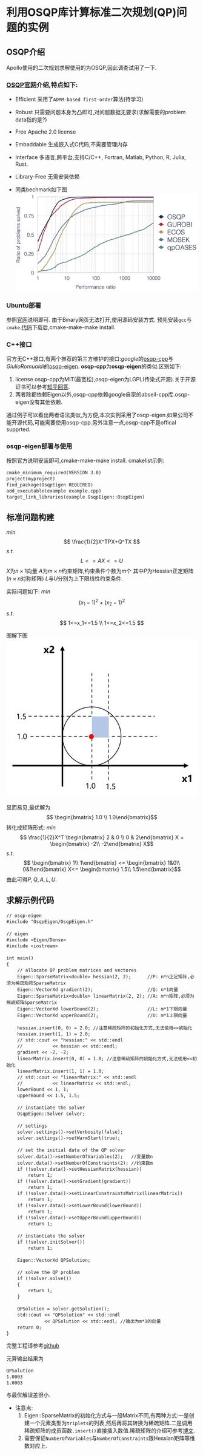 # 利用OSQP库计算标准二次规划(QP)问题的实例

## OSQP介绍
Apollo使用的二次规划求解使用的为OSQP,因此调查试用了一下.

### [OSQP官网](https://osqp.org/)介绍,特点如下:
* Efficient
采用了`ADMM-based first-order`算法(待学习)
* Robust
只需要问题本身为凸即可,对问题数据无要求(求解需要的problem data指的是?)
* Free
Apache 2.0 license
* Embaddable
生成嵌入式C代码,不需要管理内存
* Interface
多语言,跨平台,支持C/C++, Fortran, Matlab, Python, R, Julia, Rust.
* Library-Free
无需安装依赖

* 同类bechmark如下图
![performace benchmark](performance_profiles.jpg)

### Ubuntu部署
参照[官网](https://osqp.org/docs/get_started/sources.html#build-from-sources)说明即可.
由于Binary网页无法打开,使用源码安装方式.
预先安装`gcc`与`cmake`.[代码](https://github.com/osqp/osqp)下载后,cmake-make-make install.

### C++接口
官方无C++接口,有两个推荐的第三方维护的接口:*google*的[osqp-cpp](https://github.com/google/osqp-cpp)与*GiulioRomualdi*的[osqp-eigen](https://github.com/robotology/osqp-eigen). **osqp-cpp**为**osqp-eigen**的类似.区别如下:
1. license
osqp-cpp为MIT(最宽松),osqp-eigen为LGPL(传染式开源).关于开源证书可以参考[知乎回答](https://zhuanlan.zhihu.com/p/87855729).
2. 两者除都依赖Eigen以外,osqp-cpp依赖google自家的abseil-cpp库.osqp-eigen没有其他依赖.

通过例子可以看出两者语法类似,为方便,本次实例采用了osqp-eigen.如果公司不能开源代码,可能需要使用osqp-cpp.另外注意一点,osqp-cpp不是offical supprted.

### osqp-eigen部署与使用
按照官方说明安装即可,cmake-make-make install.
cmakelist示例:
```
cmake_minimum_required(VERSION 3.0)
project(myproject)
find_package(OsqpEigen REQUIRED)
add_executable(example example.cpp)
target_link_libraries(example OsqpEigen::OsqpEigen)
```

## 标准问题构建
$min$ 
$$  \frac{1}{2}X^TPX+Q^TX $$
$s.t.$ 
$$ L<=AX<=U $$
$X$为$n \times 1$向量
$A$为$m \times n$约束矩阵,约束条件个数为$m$个
其中$P$为Hessian正定矩阵($n\times n$对称矩阵)
$L$与$U$分别为上下限线性约束条件.

实际问题如下:
$min$ 
$$ (x_1-1)^2+(x_2-1)^2$$
$s.t.$ 
$$ 1<=x_1<=1.5 \\ 1<=x_2<=1.5 $$

图解下图
![示意图](osqp_instancec.JPG)

显而易见,最优解为$$ \begin{bmatrix} 1.0 \\ 1.0\end{bmatrix}$$
转化成矩阵形式:
$min$ 
$$ \frac{1}{2}X^T
                \begin{bmatrix}
                        2 & 0 \\
                        0 & 2\end{bmatrix}
                        X + 
                        \begin{bmatrix}
                        -2\\
                        -2\end{bmatrix}
                        X$$
$s.t.$ 
$$ \begin{bmatrix}
        1\\
        1\end{bmatrix}
    <=
    \begin{bmatrix}
        1&0\\
        0&1\end{bmatrix}
    X<=
    \begin{bmatrix}
        1.5\\
        1.5\end{bmatrix}$$
由此可得$P,Q,A,L,U$.

## 求解示例代码
```
// osqp-eigen
#include "OsqpEigen/OsqpEigen.h"

// eigen
#include <Eigen/Dense>
#include <iostream>

int main()
{
    // allocate QP problem matrices and vectores
    Eigen::SparseMatrix<double> hessian(2, 2);      //P: n*n正定矩阵,必须为稀疏矩阵SparseMatrix
    Eigen::VectorXd gradient(2);                    //Q: n*1向量
    Eigen::SparseMatrix<double> linearMatrix(2, 2); //A: m*n矩阵,必须为稀疏矩阵SparseMatrix
    Eigen::VectorXd lowerBound(2);                  //L: m*1下限向量
    Eigen::VectorXd upperBound(2);                  //U: m*1上限向量

    hessian.insert(0, 0) = 2.0; //注意稀疏矩阵的初始化方式,无法使用<<初始化
    hessian.insert(1, 1) = 2.0;
    // std::cout << "hessian:" << std::endl
    //           << hessian << std::endl;
    gradient << -2, -2;
    linearMatrix.insert(0, 0) = 1.0; //注意稀疏矩阵的初始化方式,无法使用<<初始化
    linearMatrix.insert(1, 1) = 1.0;
    // std::cout << "linearMatrix:" << std::endl
    //           << linearMatrix << std::endl;
    lowerBound << 1, 1;
    upperBound << 1.5, 1.5;

    // instantiate the solver
    OsqpEigen::Solver solver;

    // settings
    solver.settings()->setVerbosity(false);
    solver.settings()->setWarmStart(true);

    // set the initial data of the QP solver
    solver.data()->setNumberOfVariables(2);   //变量数n
    solver.data()->setNumberOfConstraints(2); //约束数m
    if (!solver.data()->setHessianMatrix(hessian))
        return 1;
    if (!solver.data()->setGradient(gradient))
        return 1;
    if (!solver.data()->setLinearConstraintsMatrix(linearMatrix))
        return 1;
    if (!solver.data()->setLowerBound(lowerBound))
        return 1;
    if (!solver.data()->setUpperBound(upperBound))
        return 1;

    // instantiate the solver
    if (!solver.initSolver())
        return 1;

    Eigen::VectorXd QPSolution;

    // solve the QP problem
    if (!solver.solve())
    {
        return 1;
    }

    QPSolution = solver.getSolution();
    std::cout << "QPSolution" << std::endl
              << QPSolution << std::endl; //输出为m*1的向量
    return 0;
}
```
完整工程请参考[github]()

元算输出结果为
```
QPSolution
1.0003
1.0003
```
与最优解误差很小.

* 注意点:
  1. Eigen::SparseMatrix的初始化方式与一般Matrix不同,有两种方式:一是创建一个元素类型为`triplets`的列表,然后再将其转换为稀疏矩阵.二是调用稀疏矩阵的成员函数`.insert()`直接插入数值.稀疏矩阵的介绍可参考[博文](http://zhaoxuhui.top/blog/2019/08/28/eigen-note-3.html).
  2. 需要保证`NumberOfVariables`与`NumberOfConstraints`跟Hessian矩阵等维数对应上.